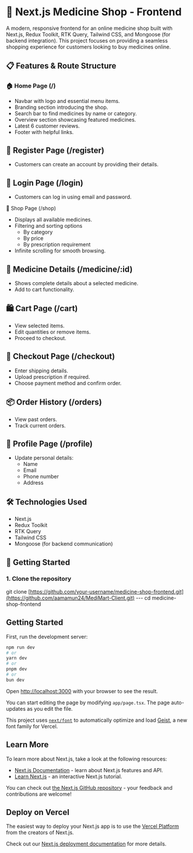 # 💊 Next.js Medicine Shop - Frontend

A modern, responsive frontend for an online medicine shop built with Next.js, Redux Toolkit, RTK Query, Tailwind CSS, and Mongoose (for backend integration). This project focuses on providing a seamless shopping experience for customers looking to buy medicines online.

## 📋 Features & Route Structure
### 🏠 Home Page (/)
- Navbar with logo and essential menu items.
- Branding section introducing the shop.
- Search bar to find medicines by name or category.
- Overview section showcasing featured medicines.
- Latest 6 customer reviews.
- Footer with helpful links.

## 📝 Register Page (/register)
- Customers can create an account by providing their details.

## 🔑 Login Page (/login)
- Customers can log in using email and password.

🛒 Shop Page (/shop)
- Displays all available medicines.
- Filtering and sorting options
  - By category
  - By price
  - By prescription requirement
- Infinite scrolling for smooth browsing.

## 📄 Medicine Details (/medicine/:id)
- Shows complete details about a selected medicine.
- Add to cart functionality.

## 🛍️ Cart Page (/cart)
- View selected items.
- Edit quantities or remove items.
- Proceed to checkout.

## 🧾 Checkout Page (/checkout)
- Enter shipping details.
- Upload prescription if required.
- Choose payment method and confirm order.

## 📦 Order History (/orders)
- View past orders.
- Track current orders.

## 👤 Profile Page (/profile)
- Update personal details:
  - Name
  - Email
  - Phone number
  - Address

## 🛠️ Technologies Used
- Next.js
- Redux Toolkit
- RTK Query
- Tailwind CSS
- Mongoose (for backend communication)

## 📌 Getting Started
### **1. Clone the repository**
git clone [https://github.com/your-username/medicine-shop-frontend.git](https://github.com/aamamun24/MediMart-Client.git)
--- cd medicine-shop-frontend



## Getting Started

First, run the development server:

```bash
npm run dev
# or
yarn dev
# or
pnpm dev
# or
bun dev
```

Open [http://localhost:3000](http://localhost:3000) with your browser to see the result.

You can start editing the page by modifying `app/page.tsx`. The page auto-updates as you edit the file.

This project uses [`next/font`](https://nextjs.org/docs/app/building-your-application/optimizing/fonts) to automatically optimize and load [Geist](https://vercel.com/font), a new font family for Vercel.

## Learn More

To learn more about Next.js, take a look at the following resources:

- [Next.js Documentation](https://nextjs.org/docs) - learn about Next.js features and API.
- [Learn Next.js](https://nextjs.org/learn) - an interactive Next.js tutorial.

You can check out [the Next.js GitHub repository](https://github.com/vercel/next.js) - your feedback and contributions are welcome!

## Deploy on Vercel

The easiest way to deploy your Next.js app is to use the [Vercel Platform](https://vercel.com/new?utm_medium=default-template&filter=next.js&utm_source=create-next-app&utm_campaign=create-next-app-readme) from the creators of Next.js.

Check out our [Next.js deployment documentation](https://nextjs.org/docs/app/building-your-application/deploying) for more details.
